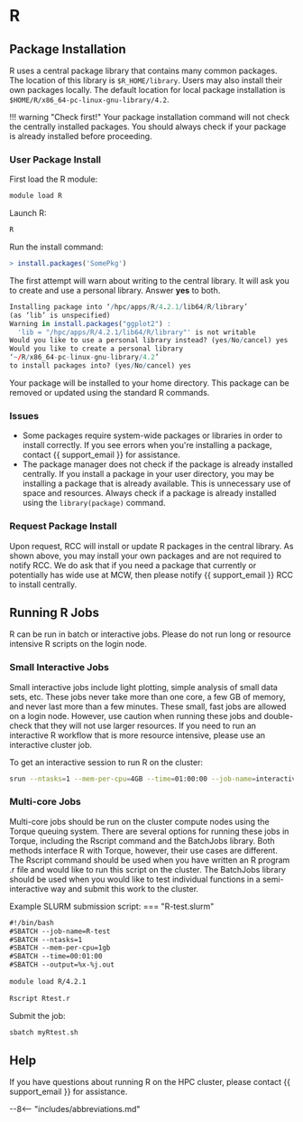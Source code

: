 # R

## Package Installation

R uses a central package library that contains many common packages. The location of this library is `$R_HOME/library`. Users may also install their own packages locally. The default location for local package installation is `$HOME/R/x86_64-pc-linux-gnu-library/4.2`.

!!! warning "Check first!"
    Your package installation command will not check the centrally installed packages. You should always check if your package is already installed before proceeding.

### User Package Install

First load the R module:

```bash
module load R
```

Launch R:

```bash
R
```

Run the install command:

```R
> install.packages('SomePkg')
```

The first attempt will warn about writing to the central library. It will ask you to create and use a personal library. Answer **yes** to both.

```R
Installing package into ‘/hpc/apps/R/4.2.1/lib64/R/library’
(as ‘lib’ is unspecified)
Warning in install.packages("ggplot2") :
  'lib = "/hpc/apps/R/4.2.1/lib64/R/library"' is not writable
Would you like to use a personal library instead? (yes/No/cancel) yes
Would you like to create a personal library
‘~/R/x86_64-pc-linux-gnu-library/4.2’
to install packages into? (yes/No/cancel) yes
```

Your package will be installed to your home directory. This package can be removed or updated using the standard R commands.

### Issues

* Some packages require system-wide packages or libraries in order to install correctly. If you see errors when you're installing a package, contact {{ support_email }} for assistance.
* The package manager does not check if the package is already installed centrally. If you install a package in your user directory, you may be installing a package that is already available. This is unnecessary use of space and resources. Always check if a package is already installed using the `library(package)` command.

### Request Package Install

Upon request, RCC will install or update R packages in the central library. As shown above, you may install your own packages and are not required to notify RCC. We do ask that if you need a package that currently or potentially has wide use at MCW, then please notify {{ support_email }} RCC to install centrally.

## Running R Jobs

R can be run in batch or interactive jobs. Please do not run long or resource intensive R scripts on the login node.  

### Small Interactive Jobs

Small interactive jobs include light plotting, simple analysis of small data sets, etc. These jobs never take more than one core, a few GB of memory, and never last more than a few minutes. These small, fast jobs are allowed on a  login node. However, use caution when running these jobs and double-check that they will not use larger resources. If you need to run an interactive R workflow that is more resource intensive, please use an interactive cluster job.

To get an interactive session to run R on the cluster:

```bash
srun --ntasks=1 --mem-per-cpu=4GB --time=01:00:00 --job-name=interactive --pty bash
```

### Multi-core Jobs

Multi-core jobs should be run on the cluster compute nodes using the Torque queuing system. There are several options for running these jobs in Torque, including the Rscript command and the BatchJobs library. Both methods interface R with Torque, however, their use cases are different. The Rscript command should be used when you have written an R program .r file and would like to run this script on the cluster. The BatchJobs library should be used when you would like to test individual functions in a semi-interactive way and submit this work to the cluster.

Example SLURM submission script:
=== "R-test.slurm"

```txt
#!/bin/bash
#SBATCH --job-name=R-test
#SBATCH --ntasks=1
#SBATCH --mem-per-cpu=1gb
#SBATCH --time=00:01:00
#SBATCH --output=%x-%j.out
 
module load R/4.2.1
 
Rscript Rtest.r  
```

Submit the job:

```bash
sbatch myRtest.sh
```

<!--===BatchJobs===
BatchJobs is an R library that interfaces the R command-line with the cluster's Torque queuing system.

Load and start R:
 $ module load R/4.0.4       
 $ R                      

Load R BatchJobs library:
 > library(BatchJobs)       
 Loading required package: BBmisc
 Sourcing configuration file: '/hpc/apps/R/4.0.4/lib64/R/library/BatchJobs/etc/BatchJobs_global_config.R'
 BatchJobs configuration:
   cluster functions: Torque
   mail.from: 
   mail.to: 
   mail.start: none
   mail.done: none
   mail.error: none
   default.resources: nodes=1, cores=1, memory=5gb, walltime=8:00:00
   debug: FALSE 
   raise.warnings: FALSE
   staged.queries: TRUE
   max.concurrent.jobs: Inf
   fs.timeout: NA
 
Define data and function:
 > my_data <- (1:10)                       
 > my_func <- function(x) x^2 

Define an object to store jobs (creates a directory "batchtest-files"):         
 > reg <- makeRegistry(id = "batchtest")  

Map data and function to jobs in "batchtest" object:
 > jobs <- batchMap(reg, my_func, my_data)       

Submit jobs to cluster (change nodes, cores, mem, and walltime to fit needs):
 > jobsubmit <- submitJobs(reg, resources = list(nodes = 1, cores = 1, mem = 5gb, walltime = 8:00:00))

Check job results:
 > reduceResultsVector(reg, fun = function(job, res) res, progressbar = FALSE)
 Syncing registry ...
 Reducing 10 results...
   1   2   3   4   5   6   7   8   9  10 
   1   4   9  16  25  36  49  64  81 100

Results files:                                                
 batchtest-files/                                             # Results can be displayed in vector format as shown above. Users may also 
 |-- BatchJobs.db                                             # want to view results in the output files. Each job registry object that  
 |-- conf.RData                                               # is created starts a new file tree as shown here with the name            
 |-- exports                                                  # ''registryname''-files. Job results are located in numbered directories
 |-- functions                                                # within the ''jobs'' directory. Output files are named ''jobnumber''.out   
 |   `-- c0000e09480f70b05365872c2e90ce8a.RData               # and are numbered in the order of submission.
 |-- jobs                                                                                  
 |   |-- 01                                                   
 |   |   |-- 1-result.RData
 |   |   |-- 1.R
 |   |   `-- 1.out
 |   |-- 02
 |   |   |-- 2-result.RData
 |   |   |-- 2.R
 |   |   `-- 2.out
 |   |-- ...
 |
 |-- pending
 |-- registry.RData
 `-- resources
     `-- resources_1493676907.RData
-->

## Help

If you have questions about running R on the HPC cluster, please contact {{ support_email }} for assistance.

--8<-- "includes/abbreviations.md"
